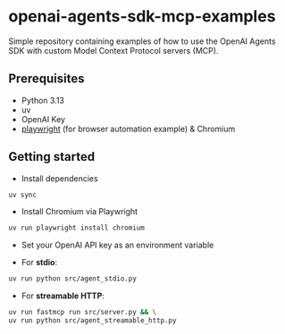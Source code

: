 # openai-agents-sdk-mcp-examples

Simple repository containing examples of how to use the OpenAI Agents SDK with custom Model Context Protocol servers (MCP).

## Prerequisites

- Python 3.13
- uv
- OpenAI Key
- [playwright](https://playwright.dev/python/docs/intro) (for browser automation example) & Chromium

## Getting started

- Install dependencies

```bash
uv sync
```

- Install Chromium via Playwright

```bash
uv run playwright install chromium
```

- Set your OpenAI API key as an environment variable

- For **stdio**:

```bash
uv run python src/agent_stdio.py
```

- For **streamable HTTP**:

```bash
uv run fastmcp run src/server.py && \
uv run python src/agent_streamable_http.py
```

